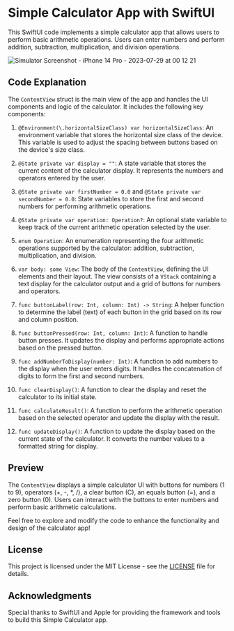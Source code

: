 Simple Calculator App with SwiftUI
==================================
This SwiftUI code implements a simple calculator app that allows users to perform basic arithmetic operations. Users can enter numbers and perform addition, subtraction, multiplication, and division operations.

![Simulator Screenshot - iPhone 14 Pro - 2023-07-29 at 00 12 21](https://github.com/apiphoomchu/Calculator/assets/48949523/ce0221a8-6b3f-44d6-9cbe-fc015434dd75)

Code Explanation
----------------

The `ContentView` struct is the main view of the app and handles the UI components and logic of the calculator. It includes the following key components:

1.  `@Environment(\.horizontalSizeClass) var horizontalSizeClass`: An environment variable that stores the horizontal size class of the device. This variable is used to adjust the spacing between buttons based on the device's size class.

2.  `@State private var display = ""`: A state variable that stores the current content of the calculator display. It represents the numbers and operators entered by the user.

3.  `@State private var firstNumber = 0.0` and `@State private var secondNumber = 0.0`: State variables to store the first and second numbers for performing arithmetic operations.

4.  `@State private var operation: Operation?`: An optional state variable to keep track of the current arithmetic operation selected by the user.

5.  `enum Operation`: An enumeration representing the four arithmetic operations supported by the calculator: addition, subtraction, multiplication, and division.

6.  `var body: some View`: The body of the `ContentView`, defining the UI elements and their layout. The view consists of a `VStack` containing a text display for the calculator output and a grid of buttons for numbers and operators.

7.  `func buttonLabel(row: Int, column: Int) -> String`: A helper function to determine the label (text) of each button in the grid based on its row and column position.

8.  `func buttonPressed(row: Int, column: Int)`: A function to handle button presses. It updates the display and performs appropriate actions based on the pressed button.

9.  `func addNumberToDisplay(number: Int)`: A function to add numbers to the display when the user enters digits. It handles the concatenation of digits to form the first and second numbers.

10. `func clearDisplay()`: A function to clear the display and reset the calculator to its initial state.

11. `func calculateResult()`: A function to perform the arithmetic operation based on the selected operator and update the display with the result.

12. `func updateDisplay()`: A function to update the display based on the current state of the calculator. It converts the number values to a formatted string for display.

Preview
-------

The `ContentView` displays a simple calculator UI with buttons for numbers (1 to 9), operators (+, -, *, /), a clear button (C), an equals button (=), and a zero button (0). Users can interact with the buttons to enter numbers and perform basic arithmetic calculations.

Feel free to explore and modify the code to enhance the functionality and design of the calculator app!

License
-------

This project is licensed under the MIT License - see the [LICENSE](https://github.com/apiphoomchu/Calculator/blob/main/LICENSE) file for details.

Acknowledgments
---------------

Special thanks to SwiftUI and Apple for providing the framework and tools to build this Simple Calculator app.

